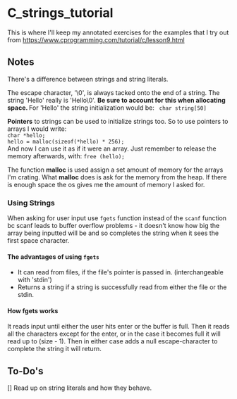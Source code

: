 # C_strings_tutorial
This is where I'll keep my annotated exercises for the examples that I try out from https://www.cprogramming.com/tutorial/c/lesson9.html

<h2>Notes</h2>
<p>There's a difference between strings and string literals.
</p>
<p>The escape character, '\0', is always tacked onto the end of a string. The string
'Hello' really is 'Hello\0'. <strong> Be sure to account for this when allocating space. </strong> For 'Hello' the string initialization would be: <code> char string[50] </code>
</p>
<p><strong>Pointers</strong> to strings can be used to initialize strings too. So to use <bold>pointers</bold> to arrays I would write:
<code>
char *hello;
hello = malloc(sizeof(*hello) * 256);
</code>
And now I can use it as if it were an array.  Just remember to release the memory afterwards, with: <code>free (hello);</code>
</p>

<p>The function <strong>malloc</strong> is used assign a set amount of memory for the arrays I'm crating.  What <strong>malloc</strong> does is ask for the memory from the heap.  If there is enough space the os gives me the amount of memory I asked for.
  </p>

<h3>Using Strings</h3>
<p>When asking for user input use <code>fgets</code> function instead of the <code>scanf</code> function bc <emphasize>scanf</emphasize> leads to buffer overflow problems - it doesn't know how big the array being inputted will be and so completes the string when it sees the first space character.
</p>
<h4>The advantages of using <code>fgets</code></h4>
<p>
<ul>
  <li> It can read from files, if the file's pointer is passed in. (interchangeable with 'stdin')</li>
  <li> Returns a string if a string is successfully read from either the file or the stdin.</li>
</ul>
</p>
<h4>How fgets works</h4>
<p>
It reads input until either the user hits enter or the buffer is full. Then it reads all the characters except for the enter, or in the case it becomes full it will read up to (size - 1). Then in either case adds a null escape-character to complete the string it will return.
</p>
  

<h2>To-Do's</h2><p>
[] Read up on string literals and how they behave.
